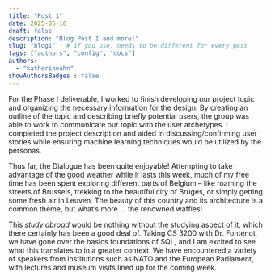 ```yaml
---
title: "Post 1"
date: 2025-05-18
draft: false
description: "Blog Post I and more!"
slug: "blog1"   # if you use, needs to be different for every post
tags: ["authors", "config", "docs"]
authors:
  - "katherineahn"
showAuthorsBadges : false
---
```


For the Phase I deliverable, I worked to finish developing our project topic and organizing the necessary information for the design. By creating an outline of the topic and describing briefly potential users, the group was able to work to communicate our topic with the user archetypes. I completed the project description and aided in discussing/confirming user stories while ensuring machine learning techniques would be utilized by the personas.

Thus far, the Dialogue has been quite enjoyable! Attempting to take advantage of the good weather while it lasts this week, much of my free time has been spent exploring different parts of Belgium – like roaming the streets of Brussels, trekking to the beautiful city of Bruges, or simply getting some fresh air in Leuven. The beauty of this country and its architecture is a common theme, but what’s more … the renowned waffles!

This _study abroad_ would be nothing without the studying aspect of it, which there certainly has been a good deal of. Taking CS 3200 with Dr. Fontenot, we have gone over the basics foundations of SQL, and I am excited to see what this translates to in a greater context. We have encountered a variety of speakers from institutions such as NATO and the European Parliament, with lectures and museum visits lined up for the coming week. 


